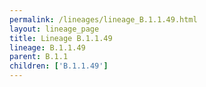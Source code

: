 ```yaml
---
permalink: /lineages/lineage_B.1.1.49.html
layout: lineage_page
title: Lineage B.1.1.49
lineage: B.1.1.49
parent: B.1.1
children: ['B.1.1.49']
---
```


